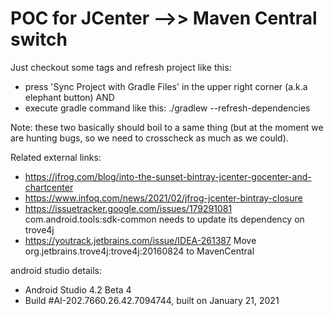 POC for JCenter -->> Maven Central switch
=================


Just checkout some tags and refresh project like this:

* press 'Sync Project with Gradle Files' in the upper right corner (a.k.a elephant button) AND
* execute gradle command like this: ./gradlew --refresh-dependencies

Note: these two basically should boil to a same thing (but at the moment we are hunting bugs, so we need to crosscheck as much as we could).

Related external links:

* https://jfrog.com/blog/into-the-sunset-bintray-jcenter-gocenter-and-chartcenter
* https://www.infoq.com/news/2021/02/jfrog-jcenter-bintray-closure
* https://issuetracker.google.com/issues/179291081 com.android.tools:sdk-common needs to update its dependency on trove4j
* https://youtrack.jetbrains.com/issue/IDEA-261387 Move org.jetbrains.trove4j:trove4j:20160824 to MavenCentral

android studio details:
* Android Studio 4.2 Beta 4
* Build #AI-202.7660.26.42.7094744, built on January 21, 2021





